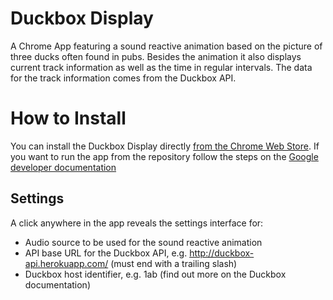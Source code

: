 Duckbox Display
===============

A Chrome App featuring a sound reactive animation based on the picture of three ducks often found in pubs. Besides the animation it also displays current track information as well as the time in regular intervals. The data for the track information comes from the Duckbox API.


# How to Install

You can install the Duckbox Display directly [from the Chrome Web Store](https://chrome.google.com/webstore/detail/duckbox-display/knebcgbbflnhakhhlpbmlkbjgcbfipgh?authuser=0). If you want to run the app from the repository follow the steps on the [Google developer documentation](https://developer.chrome.com/apps/first_app#five)


## Settings

A click anywhere in the app reveals the settings interface for:

* Audio source to be used for the sound reactive animation
* API base URL for the Duckbox API, e.g. http://duckbox-api.herokuapp.com/ (must end with a trailing slash)
* Duckbox host identifier, e.g. 1ab (find out more on the Duckbox documentation)

